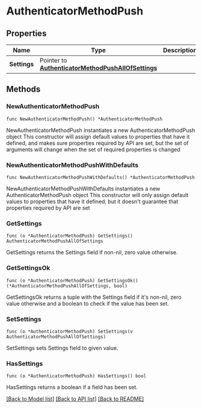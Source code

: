 # AuthenticatorMethodPush

## Properties

Name | Type | Description | Notes
------------ | ------------- | ------------- | -------------
**Settings** | Pointer to [**AuthenticatorMethodPushAllOfSettings**](AuthenticatorMethodPushAllOfSettings.md) |  | [optional] 

## Methods

### NewAuthenticatorMethodPush

`func NewAuthenticatorMethodPush() *AuthenticatorMethodPush`

NewAuthenticatorMethodPush instantiates a new AuthenticatorMethodPush object
This constructor will assign default values to properties that have it defined,
and makes sure properties required by API are set, but the set of arguments
will change when the set of required properties is changed

### NewAuthenticatorMethodPushWithDefaults

`func NewAuthenticatorMethodPushWithDefaults() *AuthenticatorMethodPush`

NewAuthenticatorMethodPushWithDefaults instantiates a new AuthenticatorMethodPush object
This constructor will only assign default values to properties that have it defined,
but it doesn't guarantee that properties required by API are set

### GetSettings

`func (o *AuthenticatorMethodPush) GetSettings() AuthenticatorMethodPushAllOfSettings`

GetSettings returns the Settings field if non-nil, zero value otherwise.

### GetSettingsOk

`func (o *AuthenticatorMethodPush) GetSettingsOk() (*AuthenticatorMethodPushAllOfSettings, bool)`

GetSettingsOk returns a tuple with the Settings field if it's non-nil, zero value otherwise
and a boolean to check if the value has been set.

### SetSettings

`func (o *AuthenticatorMethodPush) SetSettings(v AuthenticatorMethodPushAllOfSettings)`

SetSettings sets Settings field to given value.

### HasSettings

`func (o *AuthenticatorMethodPush) HasSettings() bool`

HasSettings returns a boolean if a field has been set.


[[Back to Model list]](../README.md#documentation-for-models) [[Back to API list]](../README.md#documentation-for-api-endpoints) [[Back to README]](../README.md)


